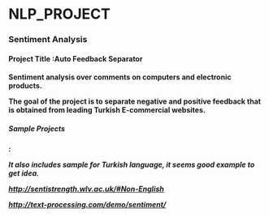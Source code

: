 # NLP_PROJECT

<h3>Sentiment Analysis</h3>

<h4>Project Title :Auto Feedback Separator <h4>

Sentiment analysis over comments on computers and electronic products. 

The goal of the project is to separate negative and positive feedback that is obtained from leading Turkish E-commercial websites.

<h5> Sample Projects <h5> :

It also includes sample for Turkish language, it seems good example to get idea. 

http://sentistrength.wlv.ac.uk/#Non-English


http://text-processing.com/demo/sentiment/









